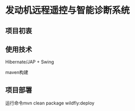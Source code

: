 # 发动机远程遥控与智能诊断系统
## 项目初衷
## 使用技术
Hibernate/JAP + Swing

maven构建
## 项目部署
运行命令mvn clean package wildfly:deploy
